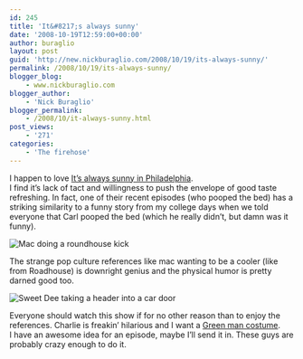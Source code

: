 ```yaml
---
id: 245
title: 'It&#8217;s always sunny'
date: '2008-10-19T12:59:00+00:00'
author: buraglio
layout: post
guid: 'http://new.nickburaglio.com/2008/10/19/its-always-sunny/'
permalink: /2008/10/19/its-always-sunny/
blogger_blog:
    - www.nickburaglio.com
blogger_author:
    - 'Nick Buraglio'
blogger_permalink:
    - /2008/10/it-always-sunny.html
post_views:
    - '271'
categories:
    - 'The firehose'
---
```


I happen to love [It’s always sunny in Philadelphia](http://www.fxnetworks.com/shows/originals/sunny/#/home/).   
I find it’s lack of tact and willingness to push the envelope of good taste refreshing. In fact, one of their recent episodes (who pooped the bed) has a striking similarity to a funny story from my college days when we told everyone that Carl pooped the bed (which he really didn’t, but damn was it funny).

![Mac doing a roundhouse kick](http://www.buraglio.com/nick/media/roundhouse.gif)

The strange pop culture references like mac wanting to be a cooler (like from Roadhouse) is downright genius and the physical humor is pretty darned good too.

![Sweet Dee taking a header into a car door](http://www.buraglio.com/nick/media/deeheader.gif)

Everyone should watch this show if for no other reason than to enjoy the references. Charlie is freakin’ hilarious and I want a [Green man costume](http://www.begreenman.com/).   
I have an awesome idea for an episode, maybe I’ll send it in. These guys are probably crazy enough to do it.